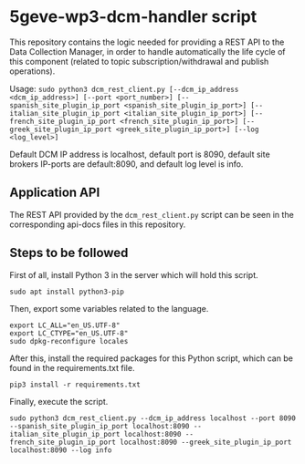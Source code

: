 # 5geve-wp3-dcm-handler script

This repository contains the logic needed for providing a REST API to the Data Collection Manager, in order to handle automatically the life cycle of this component (related to topic subscription/withdrawal and publish operations).

Usage: `sudo python3 dcm_rest_client.py [--dcm_ip_address <dcm_ip_address>] [--port <port_number>] [--spanish_site_plugin_ip_port <spanish_site_plugin_ip_port>] [--italian_site_plugin_ip_port <italian_site_plugin_ip_port>] [--french_site_plugin_ip_port <french_site_plugin_ip_port>] [--greek_site_plugin_ip_port <greek_site_plugin_ip_port>] [--log <log_level>]`

Default DCM IP address is localhost, default port is 8090, default site brokers IP-ports are default:8090, and default log level is info.

## Application API

The REST API provided by the `dcm_rest_client.py` script can be seen in the corresponding api-docs files in this repository.

## Steps to be followed

First of all, install Python 3 in the server which will hold this script.

```shell
sudo apt install python3-pip
```

Then, export some variables related to the language.

```shell
export LC_ALL="en_US.UTF-8"
export LC_CTYPE="en_US.UTF-8"
sudo dpkg-reconfigure locales
```

After this, install the required packages for this Python script, which can be found in the requirements.txt file.

```shell
pip3 install -r requirements.txt
```

Finally, execute the script.

```shell
sudo python3 dcm_rest_client.py --dcm_ip_address localhost --port 8090 --spanish_site_plugin_ip_port localhost:8090 --italian_site_plugin_ip_port localhost:8090 --french_site_plugin_ip_port localhost:8090 --greek_site_plugin_ip_port localhost:8090 --log info
```
